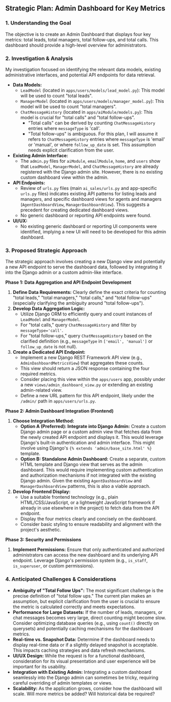 ## Strategic Plan: Admin Dashboard for Key Metrics

### 1. Understanding the Goal

The objective is to create an Admin Dashboard that displays four key metrics: total leads, total managers, total follow-ups, and total calls. This dashboard should provide a high-level overview for administrators.

### 2. Investigation & Analysis

My investigation focused on identifying the relevant data models, existing administrative interfaces, and potential API endpoints for data retrieval.

*   **Data Models:**
    *   `LeadModel` (located in `apps/users/models/lead_model.py`): This model will be used to count "total leads".
    *   `ManagerModel` (located in `apps/users/models/manager_model.py`): This model will be used to count "total managers".
    *   `ChatMessageHistory` (located in `apps/aiModule/models.py`): This model is crucial for "total calls" and "total follow-ups".
        *   "Total calls" can be derived by counting `ChatMessageHistory` entries where `messageType` is 'call'.
        *   "Total follow-ups" is ambiguous. For this plan, I will assume it refers to `ChatMessageHistory` entries where `messageType` is 'email' or 'manual', or where `follow_up_date` is set. This assumption needs explicit clarification from the user.
*   **Existing Admin Interface:**
    *   The `admin.py` files for `aiModule`, `emailModule`, `home`, and `users` show that `LeadModel`, `ManagerModel`, and `ChatMessageHistory` are already registered with the Django admin site. However, there is no existing custom dashboard view within the admin.
*   **API Endpoints:**
    *   Review of `urls.py` files (main `ai_sales/urls.py` and app-specific `urls.py` files) indicates existing API patterns for listing leads and managers, and specific dashboard views for agents and managers (`AgentDashboardView`, `ManagerDashboardView`). This suggests a precedent for creating dedicated dashboard views.
    *   No generic dashboard or reporting API endpoints were found.
*   **UI/UX:**
    *   No existing generic dashboard or reporting UI components were identified, implying a new UI will need to be developed for this admin dashboard.

### 3. Proposed Strategic Approach

The strategic approach involves creating a new Django view and potentially a new API endpoint to serve the dashboard data, followed by integrating it into the Django admin or a custom admin-like interface.

**Phase 1: Data Aggregation and API Endpoint Development**

1.  **Define Data Requirements:** Clearly define the exact criteria for counting "total leads," "total managers," "total calls," and "total follow-ups" (especially clarifying the ambiguity around "total follow-ups").
2.  **Develop Data Aggregation Logic:**
    *   Utilize Django ORM to efficiently query and count instances of `LeadModel` and `ManagerModel`.
    *   For "total calls," query `ChatMessageHistory` and filter by `messageType='call'`.
    *   For "total follow-ups," query `ChatMessageHistory` based on the clarified definition (e.g., `messageType` in `['email', 'manual']` or `follow_up_date` is not null).
3.  **Create a Dedicated API Endpoint:**
    *   Implement a new Django REST Framework API view (e.g., `AdminDashboardMetricsView`) that aggregates these counts.
    *   This view should return a JSON response containing the four required metrics.
    *   Consider placing this view within the `apps/users` app, possibly under a new `views/admin_dashboard_view.py` or extending an existing admin-related view.
    *   Define a new URL pattern for this API endpoint, likely under the `/admin/` path in `apps/users/urls.py`.

**Phase 2: Admin Dashboard Integration (Frontend)**

1.  **Choose Integration Method:**
    *   **Option A (Preferred): Integrate into Django Admin:** Create a custom Django admin page or a custom admin view that fetches data from the newly created API endpoint and displays it. This would leverage Django's built-in authentication and admin interface. This might involve using Django's `{% extends 'admin/base_site.html' %}` template.
    *   **Option B: Standalone Admin Dashboard:** Create a separate, custom HTML template and Django view that serves as the admin dashboard. This would require implementing custom authentication and authorization mechanisms if not integrated with the existing Django admin. Given the existing `AgentDashboardView` and `ManagerDashboardView` patterns, this is also a viable approach.
2.  **Develop Frontend Display:**
    *   Use a suitable frontend technology (e.g., plain HTML/CSS/JavaScript, or a lightweight JavaScript framework if already in use elsewhere in the project) to fetch data from the API endpoint.
    *   Display the four metrics clearly and concisely on the dashboard.
    *   Consider basic styling to ensure readability and alignment with the project's aesthetic.

**Phase 3: Security and Permissions**

1.  **Implement Permissions:** Ensure that only authenticated and authorized administrators can access the new dashboard and its underlying API endpoint. Leverage Django's permission system (e.g., `is_staff`, `is_superuser`, or custom permissions).

### 4. Anticipated Challenges & Considerations

*   **Ambiguity of "Total Follow Ups":** The most significant challenge is the precise definition of "total follow ups." The current plan makes an assumption, but explicit clarification from the user is crucial to ensure the metric is calculated correctly and meets expectations.
*   **Performance for Large Datasets:** If the number of leads, managers, or chat messages becomes very large, direct counting might become slow. Consider optimizing database queries (e.g., using `count()` directly on querysets) and potentially caching mechanisms for the dashboard metrics.
*   **Real-time vs. Snapshot Data:** Determine if the dashboard needs to display real-time data or if a slightly delayed snapshot is acceptable. This impacts caching strategies and data refresh mechanisms.
*   **UI/UX Design:** While the request is for a functional dashboard, consideration for its visual presentation and user experience will be important for its usability.
*   **Integration with Existing Admin:** Integrating a custom dashboard seamlessly into the Django admin can sometimes be tricky, requiring careful overriding of admin templates or views.
*   **Scalability:** As the application grows, consider how the dashboard will scale. Will more metrics be added? Will historical data be required?

